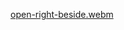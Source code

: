 [open-right-beside.webm](https://github.com/user-attachments/assets/3b13b620-a1cb-48e0-b258-30d05c94f6d7)
